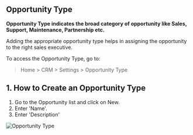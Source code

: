 ## Opportunity Type

**Opportunity Type indicates the broad category of opportunity like Sales, Support, Maintenance, Partnership etc.**

Adding the appropriate opportunity type helps in assigning the opportunity to the right sales executive.

To access the Opportunity Type, go to:

> Home > CRM > Settings > Opportunity Type

## 1\. How to Create an Opportunity Type

1.  Go to the Opportunity list and click on New.
2.  Enter 'Name'.
3.  Enter 'Description'

![Opportunity Type](https://docs.erpnext.com/files/opportunity-type.png)